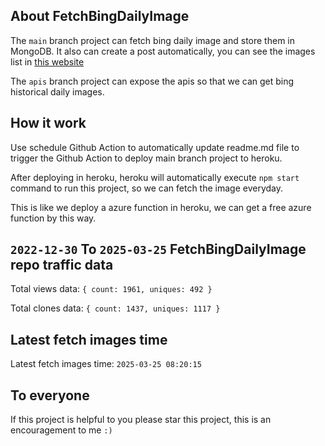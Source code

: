 ## About FetchBingDailyImage

The `main` branch project can fetch bing daily image and store them in MongoDB.
It also can create a post automatically, you can see the images list in [this website](https://oursalbum.netlify.app)

The `apis` branch project can expose the apis so that we can get bing historical daily images.

## How it work

Use schedule Github Action to automatically update readme.md file to trigger the Github Action to deploy main branch project to heroku.

After deploying in heroku, heroku will automatically execute `npm start` command to run this project, so we can fetch the image everyday.

This is like we deploy a azure function in heroku, we can get a free azure function by this way.

## `2022-12-30` To `2025-03-25` FetchBingDailyImage repo traffic data

Total views data: `{ count: 1961, uniques: 492 }`

Total clones data: `{ count: 1437, uniques: 1117 }`

## Latest fetch images time

Latest fetch images time: `2025-03-25 08:20:15`

## To everyone

If this project is helpful to you please star this project, this is an encouragement to me `:)`



